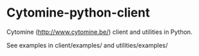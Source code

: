 # Cytomine-python-client


Cytomine (http://www.cytomine.be/) client and utilities in Python.

See examples in client/examples/ and utilities/examples/

